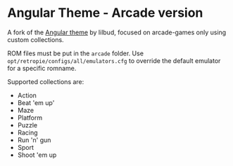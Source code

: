 # Angular Theme - Arcade version

A fork of the [Angular theme](https://github.com/lilbud/es-theme-angular) by lilbud, focused on arcade-games only 
using custom collections.

ROM files must be put in the `arcade` folder. Use `opt/retropie/configs/all/emulators.cfg` to override the default emulator
for a specific romname.  

Supported collections are:

* Action
* Beat 'em up'
* Maze
* Platform
* Puzzle
* Racing
* Run 'n' gun
* Sport
* Shoot 'em up

